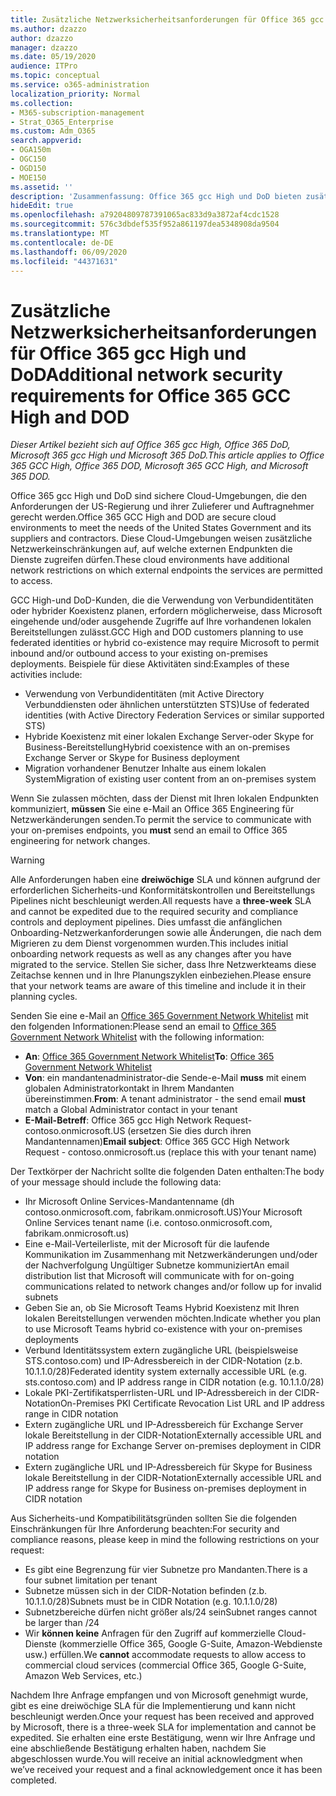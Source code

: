 ```yaml
---
title: Zusätzliche Netzwerksicherheitsanforderungen für Office 365 gcc High und DoD
ms.author: dzazzo
author: dzazzo
manager: dzazzo
ms.date: 05/19/2020
audience: ITPro
ms.topic: conceptual
ms.service: o365-administration
localization_priority: Normal
ms.collection:
- M365-subscription-management
- Strat_O365_Enterprise
ms.custom: Adm_O365
search.appverid:
- OGA150m
- OGC150
- OGD150
- MOE150
ms.assetid: ''
description: 'Zusammenfassung: Office 365 gcc High und DoD bieten zusätzliche Netzwerksicherheitsanforderungen'
hideEdit: true
ms.openlocfilehash: a79204809787391065ac833d9a3872af4cdc1528
ms.sourcegitcommit: 576c3dbdef535f952a861197dea5348908da9504
ms.translationtype: MT
ms.contentlocale: de-DE
ms.lasthandoff: 06/09/2020
ms.locfileid: "44371631"
---
```

# <a name="additional-network-security-requirements-for-office-365-gcc-high-and-dod"></a><span data-ttu-id="89ea4-103">Zusätzliche Netzwerksicherheitsanforderungen für Office 365 gcc High und DoD</span><span class="sxs-lookup"><span data-stu-id="89ea4-103">Additional network security requirements for Office 365 GCC High and DOD</span></span>

<span data-ttu-id="89ea4-104">*Dieser Artikel bezieht sich auf Office 365 gcc High, Office 365 DoD, Microsoft 365 gcc High und Microsoft 365 DoD.*</span><span class="sxs-lookup"><span data-stu-id="89ea4-104">*This article applies to Office 365 GCC High, Office 365 DOD, Microsoft 365 GCC High, and Microsoft 365 DOD.*</span></span>

<span data-ttu-id="89ea4-105">Office 365 gcc High und DoD sind sichere Cloud-Umgebungen, die den Anforderungen der US-Regierung und ihrer Zulieferer und Auftragnehmer gerecht werden.</span><span class="sxs-lookup"><span data-stu-id="89ea4-105">Office 365 GCC High and DOD are secure cloud environments to meet the needs of the United States Government and its suppliers and contractors.</span></span>  <span data-ttu-id="89ea4-106">Diese Cloud-Umgebungen weisen zusätzliche Netzwerkeinschränkungen auf, auf welche externen Endpunkten die Dienste zugreifen dürfen.</span><span class="sxs-lookup"><span data-stu-id="89ea4-106">These cloud environments have additional network restrictions on which external endpoints the services are permitted to access.</span></span>

<span data-ttu-id="89ea4-107">GCC High-und DoD-Kunden, die die Verwendung von Verbundidentitäten oder hybrider Koexistenz planen, erfordern möglicherweise, dass Microsoft eingehende und/oder ausgehende Zugriffe auf Ihre vorhandenen lokalen Bereitstellungen zulässt.</span><span class="sxs-lookup"><span data-stu-id="89ea4-107">GCC High and DOD customers planning to use federated identities or hybrid co-existence may require Microsoft to permit inbound and/or outbound access to your existing on-premises deployments.</span></span>  <span data-ttu-id="89ea4-108">Beispiele für diese Aktivitäten sind:</span><span class="sxs-lookup"><span data-stu-id="89ea4-108">Examples of these activities include:</span></span>

* <span data-ttu-id="89ea4-109">Verwendung von Verbundidentitäten (mit Active Directory Verbunddiensten oder ähnlichen unterstützten STS)</span><span class="sxs-lookup"><span data-stu-id="89ea4-109">Use of federated identities (with Active Directory Federation Services or similar supported STS)</span></span>
* <span data-ttu-id="89ea4-110">Hybride Koexistenz mit einer lokalen Exchange Server-oder Skype for Business-Bereitstellung</span><span class="sxs-lookup"><span data-stu-id="89ea4-110">Hybrid coexistence with an on-premises Exchange Server or Skype for Business deployment</span></span>
* <span data-ttu-id="89ea4-111">Migration vorhandener Benutzer Inhalte aus einem lokalen System</span><span class="sxs-lookup"><span data-stu-id="89ea4-111">Migration of existing user content from an on-premises system</span></span>

<span data-ttu-id="89ea4-112">Wenn Sie zulassen möchten, dass der Dienst mit Ihren lokalen Endpunkten kommuniziert, **müssen** Sie eine e-Mail an Office 365 Engineering für Netzwerkänderungen senden.</span><span class="sxs-lookup"><span data-stu-id="89ea4-112">To permit the service to communicate with your on-premises endpoints, you **must** send an email to Office 365 engineering for network changes.</span></span>

> [!WARNING]
> <span data-ttu-id="89ea4-113">Alle Anforderungen haben eine **dreiwöchige** SLA und können aufgrund der erforderlichen Sicherheits-und Konformitätskontrollen und Bereitstellungs Pipelines nicht beschleunigt werden.</span><span class="sxs-lookup"><span data-stu-id="89ea4-113">All requests have a **three-week** SLA and cannot be expedited due to the required security and compliance controls and deployment pipelines.</span></span>  <span data-ttu-id="89ea4-114">Dies umfasst die anfänglichen Onboarding-Netzwerkanforderungen sowie alle Änderungen, die nach dem Migrieren zu dem Dienst vorgenommen wurden.</span><span class="sxs-lookup"><span data-stu-id="89ea4-114">This includes initial onboarding network requests as well as any changes after you have migrated to the service.</span></span>  <span data-ttu-id="89ea4-115">Stellen Sie sicher, dass Ihre Netzwerkteams diese Zeitachse kennen und in Ihre Planungszyklen einbeziehen.</span><span class="sxs-lookup"><span data-stu-id="89ea4-115">Please ensure that your network teams are aware of this timeline and include it in their planning cycles.</span></span>

<span data-ttu-id="89ea4-116">Senden Sie eine e-Mail an [Office 365 Government Network Whitelist](mailto:o365gwlt@microsoft.com) mit den folgenden Informationen:</span><span class="sxs-lookup"><span data-stu-id="89ea4-116">Please send an email to [Office 365 Government Network Whitelist](mailto:o365gwlt@microsoft.com) with the following information:</span></span>

* <span data-ttu-id="89ea4-117">**An**: [Office 365 Government Network Whitelist](mailto:o365gwlt@microsoft.com)</span><span class="sxs-lookup"><span data-stu-id="89ea4-117">**To**: [Office 365 Government Network Whitelist](mailto:o365gwlt@microsoft.com)</span></span>
* <span data-ttu-id="89ea4-118">**Von**: ein mandantenadministrator-die Sende-e-Mail **muss** mit einem globalen Administratorkontakt in Ihrem Mandanten übereinstimmen.</span><span class="sxs-lookup"><span data-stu-id="89ea4-118">**From**: A tenant administrator - the send email **must** match a Global Administrator contact in your tenant</span></span>
* <span data-ttu-id="89ea4-119">**E-Mail-Betreff**: Office 365 gcc High Network Request-contoso.onmicrosoft.US (ersetzen Sie dies durch ihren Mandantennamen)</span><span class="sxs-lookup"><span data-stu-id="89ea4-119">**Email subject**: Office 365 GCC High Network Request - contoso.onmicrosoft.us (replace this with your tenant name)</span></span>

<span data-ttu-id="89ea4-120">Der Textkörper der Nachricht sollte die folgenden Daten enthalten:</span><span class="sxs-lookup"><span data-stu-id="89ea4-120">The body of your message should include the following data:</span></span>

* <span data-ttu-id="89ea4-121">Ihr Microsoft Online Services-Mandantenname (dh contoso.onmicrosoft.com, fabrikam.onmicrosoft.US)</span><span class="sxs-lookup"><span data-stu-id="89ea4-121">Your Microsoft Online Services tenant name (i.e. contoso.onmicrosoft.com, fabrikam.onmicrosoft.us)</span></span>
* <span data-ttu-id="89ea4-122">Eine e-Mail-Verteilerliste, mit der Microsoft für die laufende Kommunikation im Zusammenhang mit Netzwerkänderungen und/oder der Nachverfolgung Ungültiger Subnetze kommuniziert</span><span class="sxs-lookup"><span data-stu-id="89ea4-122">An email distribution list that Microsoft will communicate with for on-going communications related to network changes and/or follow up for invalid subnets</span></span>
* <span data-ttu-id="89ea4-123">Geben Sie an, ob Sie Microsoft Teams Hybrid Koexistenz mit Ihren lokalen Bereitstellungen verwenden möchten.</span><span class="sxs-lookup"><span data-stu-id="89ea4-123">Indicate whether you plan to use Microsoft Teams hybrid co-existence with your on-premises deployments</span></span>
* <span data-ttu-id="89ea4-124">Verbund Identitätssystem extern zugängliche URL (beispielsweise STS.contoso.com) und IP-Adressbereich in der CIDR-Notation (z.b. 10.1.1.0/28)</span><span class="sxs-lookup"><span data-stu-id="89ea4-124">Federated identity system externally accessible URL (e.g. sts.contoso.com) and IP address range in CIDR notation (e.g. 10.1.1.0/28)</span></span>
* <span data-ttu-id="89ea4-125">Lokale PKI-Zertifikatsperrlisten-URL und IP-Adressbereich in der CIDR-Notation</span><span class="sxs-lookup"><span data-stu-id="89ea4-125">On-Premises PKI Certificate Revocation List URL and IP address range in CIDR notation</span></span>
* <span data-ttu-id="89ea4-126">Extern zugängliche URL und IP-Adressbereich für Exchange Server lokale Bereitstellung in der CIDR-Notation</span><span class="sxs-lookup"><span data-stu-id="89ea4-126">Externally accessible URL and IP address range for Exchange Server on-premises deployment in CIDR notation</span></span>
* <span data-ttu-id="89ea4-127">Extern zugängliche URL und IP-Adressbereich für Skype for Business lokale Bereitstellung in der CIDR-Notation</span><span class="sxs-lookup"><span data-stu-id="89ea4-127">Externally accessible URL and IP address range for Skype for Business on-premises deployment in CIDR notation</span></span>

<span data-ttu-id="89ea4-128">Aus Sicherheits-und Kompatibilitätsgründen sollten Sie die folgenden Einschränkungen für Ihre Anforderung beachten:</span><span class="sxs-lookup"><span data-stu-id="89ea4-128">For security and compliance reasons, please keep in mind the following restrictions on your request:</span></span>

* <span data-ttu-id="89ea4-129">Es gibt eine Begrenzung für vier Subnetze pro Mandanten.</span><span class="sxs-lookup"><span data-stu-id="89ea4-129">There is a four subnet limitation per tenant</span></span>
* <span data-ttu-id="89ea4-130">Subnetze müssen sich in der CIDR-Notation befinden (z.b. 10.1.1.0/28)</span><span class="sxs-lookup"><span data-stu-id="89ea4-130">Subnets must be in CIDR Notation (e.g. 10.1.1.0/28)</span></span>
* <span data-ttu-id="89ea4-131">Subnetzbereiche dürfen nicht größer als/24 sein</span><span class="sxs-lookup"><span data-stu-id="89ea4-131">Subnet ranges cannot be larger than /24</span></span>
* <span data-ttu-id="89ea4-132">Wir **können keine** Anfragen für den Zugriff auf kommerzielle Cloud-Dienste (kommerzielle Office 365, Google G-Suite, Amazon-Webdienste usw.) erfüllen.</span><span class="sxs-lookup"><span data-stu-id="89ea4-132">We **cannot** accommodate requests to allow access to commercial cloud services (commercial Office 365, Google G-Suite, Amazon Web Services, etc.)</span></span>

<span data-ttu-id="89ea4-133">Nachdem Ihre Anfrage empfangen und von Microsoft genehmigt wurde, gibt es eine dreiwöchige SLA für die Implementierung und kann nicht beschleunigt werden.</span><span class="sxs-lookup"><span data-stu-id="89ea4-133">Once your request has been received and approved by Microsoft, there is a three-week SLA for implementation and cannot be expedited.</span></span>  <span data-ttu-id="89ea4-134">Sie erhalten eine erste Bestätigung, wenn wir Ihre Anfrage und eine abschließende Bestätigung erhalten haben, nachdem Sie abgeschlossen wurde.</span><span class="sxs-lookup"><span data-stu-id="89ea4-134">You will receive an initial acknowledgment when we’ve received your request and a final acknowledgement once it has been completed.</span></span>

